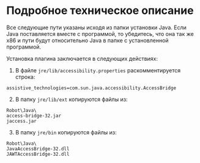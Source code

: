 # Подробное техническое описание

Все следующие пути указаны исходя из папки установки Java. Если Java поставляется вместе с программой, то убедитесь, что она так же x86 и пути будут относительно Java в папке с установленной программой.

Установка плагина заключается в следующих действиях:

1. В файле `jre/lib/accessibility.properties` раскомментируется строка:

```
assistive_technologies=com.sun.java.accessibility.AccessBridge
```

2. В папку `jre/lib/ext` копируются файлы из:

```
Robot\Java\
access-bridge-32.jar
jaccess.jar
```

3. В папку `jre/bin` копируются файлы из:&#x20;

```
Robot\Java\
JavaAccessBridge-32.dll
JAWTAccessBridge-32.dll
```
